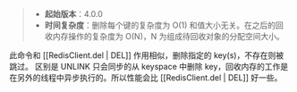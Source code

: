 > - **起始版本**：4.0.0
> - **时间复杂度**：删除每个键的复杂度为 O(1) 和值大小无关。在之后的回收内存操作的复杂度为 O(N)，N 为组成待回收对象的分配空间大小。

此命令和 [[RedisClient.del | DEL]] 作用相似，删除指定的 key(s)，不存在则被跳过。
区别是 UNLINK 只会同步的从 keyspace 中删除 key，回收内存的工作是在另外的线程中异步执行的。所以性能会比 [[RedisClient.del | DEL]] 好一些。

